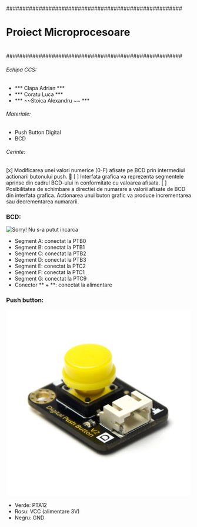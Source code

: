 ######################################################                  
#            Proiect Microprocesoare                 #
#                                                    #
#                                                    #
######################################################

###### Echipa CCS:
- *** Clapa Adrian ***
- *** Coratu Luca ***
- *** ~~Stoica Alexandru ~~ ***

###### Materiale:
- Push Button Digital
- BCD

###### Cerinte:
[x] Modificarea unei valori numerice (0-F) afisate pe BCD prin intermediul actionarii butonului push. :tada:
[ ] Interfata grafica va reprezenta segmentele aprinse din cadrul BCD-ului in conformitate cu valoarea afisata.
[ ] Posibilitatea de schimbare a directiei de numarare a valorii afisate de BCD din interfata grafica. Actionarea unui buton grafic va produce incrementarea sau decrementarea numararii.



### BCD: 
![Sorry! Nu s-a putut incarca](https://s3.us-west-2.amazonaws.com/secure.notion-static.com/06ded70b-35fd-497f-8999-c67e646386c3/Untitled.png?X-Amz-Algorithm=AWS4-HMAC-SHA256&X-Amz-Content-Sha256=UNSIGNED-PAYLOAD&X-Amz-Credential=AKIAT73L2G45EIPT3X45%2F20221113%2Fus-west-2%2Fs3%2Faws4_request&X-Amz-Date=20221113T195302Z&X-Amz-Expires=86400&X-Amz-Signature=7060c549ec674571672bd62712f6b8cbc6f0547fc03a623e0d0d74d08e2b8002&X-Amz-SignedHeaders=host&response-content-disposition=filename%3D"Untitled.png"&x-id=GetObject)

- Segment A: conectat la PTB0
- Segment B: conectat la PTB1
- Segment C: conectat la PTB2
- Segment D: conectat la PTB3
- Segment E: conectat la PTC2
- Segment F: conectat la PTC1
- Segment G: conectat la PTC9
- Conector ** + **: conectat la alimentare

### Push button:
![Button](https://raw.githubusercontent.com/DFRobot/DFRobotMediaWikiImage/master/Image/DFR0029.JPG)

- Verde: PTA12
- Rosu: VCC (alimentare 3V)
- Negru: GND

